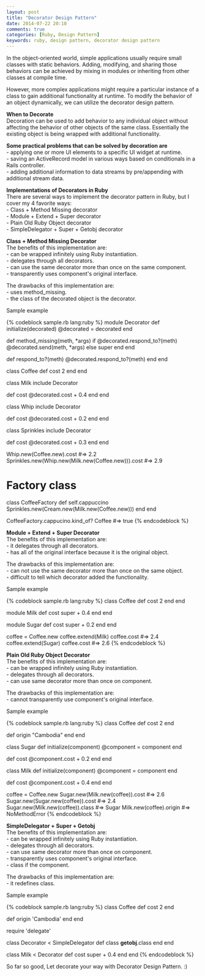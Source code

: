 ```yaml
---
layout: post
title: "Decorator Design Pattern"
date: 2014-07-22 20:10
comments: true
categories: [Ruby, Design Pattern]
keywords: ruby, design pattern, decorator design pattern
---
```


<p>
  In the object-oriented world, simple applications usually require small classes with static behaviors. Adding, modifying, and sharing those behaviors can be achieved by mixing in modules or inheriting from other classes at compile time.
</p>

<p>
  However, more complex applications might require a particular instance of a class to gain additional functionality at runtime. To modify the behavior of an object dynamically, we can utilize the decorator design pattern.
</p>

<p>
  <strong>When to Decorate</strong><br/>
  Decoration can be used to add behavior to any individual object without affecting the behavior of other objects of the same class. Essentially the existing object is being wrapped with additional functionality. 
</p>

<p>
  <strong>Some practical problems that can be solved by decoration are</strong><br/>
  - applying one or more UI elements to a specific UI widget at runtime.<br/>
  - saving an ActiveRecord model in various ways based on conditionals in a Rails controller.<br/>
  - adding additional information to data streams by pre/appending with additional stream data.
</p>

<p>
  <strong>Implementations of Decorators in Ruby</strong><br/>
  There are several ways to implement the decorator pattern in Ruby, but I cover my 4 favorite ways:<br/>
  - Class + Method Missing decorator<br/>
  - Module + Extend + Super decorator<br/>
  - Plain Old Ruby Object decorator<br/>
  - SimpleDelegator + Super + Getobj decorator
</p>

<p>
  <strong>Class + Method Missing Decorator</strong><br/>
  The benefits of this implementation are:<br/>
  - can be wrapped infinitely using Ruby instantiation.<br/>
  - delegates through all decorators.<br/>
  - can use the same decorator more than once on the same component.<br/>
  - transparently uses component's original interface.
</p>

<p>
  The drawbacks of this implementation are:<br/>
  - uses method_missing.<br/>
  - the class of the decorated object is the decorator.
</p>

<p>
  Sample example
</p>

{% codeblock sample.rb lang:ruby %}
module Decorator
  def initialize(decorated)
    @decorated = decorated
  end

  def method_missing(meth, *args)
    if @decorated.respond_to?(meth)
      @decorated.send(meth, *args)
    else
      super
    end
  end

  def respond_to?(meth)
    @decorated.respond_to?(meth)
  end
end

class Coffee
  def cost
    2
  end
end

class Milk
  include Decorator

  def cost
    @decorated.cost + 0.4
  end
end

class Whip
  include Decorator

  def cost 
    @decorated.cost + 0.2
  end
end

class Sprinkles
  include Decorator

  def cost
    @decorated.cost + 0.3
  end
end

Whip.new(Coffee.new).cost #=> 2.2
Sprinkles.new(Whip.new(Milk.new(Coffee.new))).cost #=> 2.9

# Factory class
class CoffeeFactory
  def self.cappuccino
    Sprinkles.new(Cream.new(Milk.new(Coffee.new)))
  end
end

CoffeeFactory.cappucino.kind_of? Coffee #=> true
{% endcodeblock %}

<p>
  <strong>Module + Extend + Super Decorator</strong><br/>
  The benefits of this implementation are:<br/>
  - it delegates through all decorators.<br/>
  - has all of the original interface because it is the original object.
</p>

<p>
  The drawbacks of this implementation are:<br/>
  - can not use the same decorator more than once on the same object.<br/>
  - difficult to tell which decorator added the functionality.
</p>

<p>
  Sample example
</p>

{% codeblock sample.rb lang:ruby %}
class Coffee
  def cost
    2
  end
end

module Milk
  def cost
    super + 0.4
  end
end

module Sugar
  def cost
    super + 0.2
  end
end

coffee = Coffee.new
coffee.extend(Milk)
coffee.cost   #=> 2.4
coffee.extend(Sugar)
coffee.cost   #=> 2.6
{% endcodeblock %}

<p>
  <strong>Plain Old Ruby Object Decorator</strong><br/>
  The benefits of this implementation are:<br/>
  - can be wrapped infinitely using Ruby instantiation.<br/>
  - delegates through all decorators.<br/>
  - can use same decorator more than once on component.
</p>

<p>
  The drawbacks of this implementation are:<br/>
  - cannot transparently use component's original interface.
</p>

<p>
  Sample example
</p>

{% codeblock sample.rb lang:ruby %}
class Coffee
  def cost
    2
  end

  def origin
    "Cambodia"
  end
end

class Sugar
  def initialize(component)
    @component = component
  end

  def cost
    @component.cost + 0.2
  end
end

class Milk
  def initialize(component)
    @component = component
  end

  def cost
    @component.cost + 0.4
  end
end

coffee = Coffee.new
Sugar.new(Milk.new(coffee)).cost  #=> 2.6
Sugar.new(Sugar.new(coffee)).cost #=> 2.4
Sugar.new(Milk.new(coffee)).class #=> Sugar
Milk.new(coffee).origin           #=> NoMethodError
{% endcodeblock %}

<p>
  <strong>SimpleDelegator + Super + Getobj</strong><br/>
  The benefits of this implementation are:<br/>
  - can be wrapped infinitely using Ruby instantiation.<br/>
  - delegates through all decorators.<br/>
  - can use same decorator more than once on component.<br/>
  - transparently uses component's original interface.<br/>
  - class if the component.
</p>

<p>
  The drawbacks of this implementation are:<br/>
  - it redefines class.
</p>

<p>
  Sample example
</p>

{% codeblock sample.rb lang:ruby %}
class Coffee
  def cost
    2
  end

  def origin
    'Cambodia'
  end
end

require 'delegate'

class Decorator < SimpleDelegator
  def class
    __getobj__.class
  end
end

class Milk < Decorator
  def cost
    super + 0.4
  end
end
{% endcodeblock %}

<p>
  So far so good, Let decorate your way with Decorator Design Pattern. :)
</p>